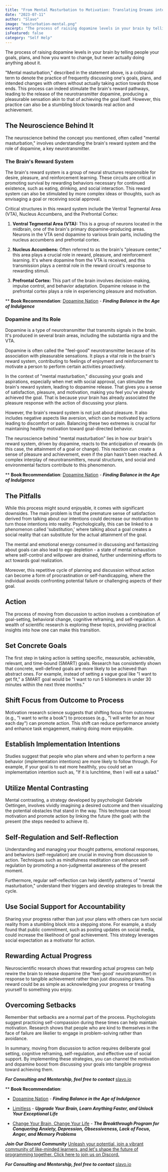 ```yaml
---
title: "From Mental Masturbation to Motivation: Translating Dreams into Reality through the Power of Neuroscience"
date: "2023-07-11"
author: "Slavo"
image: "masturbation-mental.png"
excerpt: "The process of raising dopamine levels in your brain by telling people your goals, plans, and how you want to change, but never actually doing anything about it."
isFeatured: false
category: "Self Help"
---
```


The process of raising dopamine levels in your brain by telling people your goals, plans, and how you want to change, but never actually doing anything about it.

"Mental masturbation," described in the statement above, is a colloquial term to denote the practice of frequently discussing one's goals, plans, and intended changes with others without actually taking action towards those ends. This process can indeed stimulate the brain's reward pathways, leading to the release of the neurotransmitter dopamine, producing a pleasurable sensation akin to that of achieving the goal itself. However, this practice can also be a stumbling block towards real action and achievement.

## The Neuroscience Behind It

The neuroscience behind the concept you mentioned, often called "mental masturbation," involves understanding the brain's reward system and the role of dopamine, a key neurotransmitter.

### The Brain's Reward System

The brain's reward system is a group of neural structures responsible for desire, pleasure, and reinforcement learning. These circuits are critical in promoting survival by rewarding behaviors necessary for continued existence, such as eating, drinking, and social interaction. This reward system can also be stimulated by more complex ideas or thoughts, such as envisaging a goal or receiving social approval.

Critical structures in this reward system include the Ventral Tegmental Area (VTA), Nucleus Accumbens, and the Prefrontal Cortex:

1. **Ventral Tegmental Area (VTA):** This is a group of neurons located in the midbrain, one of the brain's primary dopamine-producing areas. Neurons in the VTA send dopamine to various brain parts, including the nucleus accumbens and prefrontal cortex.

2. **Nucleus Accumbens:** Often referred to as the brain's "pleasure center," this area plays a crucial role in reward, pleasure, and reinforcement learning. It's where dopamine from the VTA is received, and this transmission plays a central role in the reward circuit's response to rewarding stimuli.

3. **Prefrontal Cortex:** This part of the brain involves decision-making, impulse control, and behavior adaptation. Dopamine release in the prefrontal cortex plays a role in experiencing pleasure and motivation.

\*\* **Book Recommendation**: [Dopamine Nation](https://amzn.to/3JM0AhF) - **_Finding Balance in the Age of Indulgence_**

### Dopamine and Its Role

Dopamine is a type of neurotransmitter that transmits signals in the brain. It's produced in several brain areas, including the substantia nigra and the VTA.

Dopamine is often called the "feel-good" neurotransmitter because of its association with pleasurable sensations. It plays a vital role in the brain's reward system, contributing to feelings of enjoyment and reinforcement to motivate a person to perform certain activities proactively.

In the context of "mental masturbation," discussing your goals and aspirations, especially when met with social approval, can stimulate the brain's reward system, leading to dopamine release. That gives you a sense of satisfaction, pleasure, and motivation, making you feel you've already achieved the goal. That is because your brain has already associated the pleasure response with the action of discussing your plans.

However, the brain's reward system is not just about pleasure. It also includes negative aspects like aversion, which can be motivated by actions leading to discomfort or pain. Balancing these two extremes is crucial for maintaining healthy motivation toward goal-directed behavior.

The neuroscience behind "mental masturbation" lies in how our brain's reward system, driven by dopamine, reacts to the anticipation of rewards (in this case, the attainment of a goal or change). This reaction can create a sense of pleasure and achievement, even if the plan hasn't been reached. A complex interplay of neurotransmitters, neural structures, and social and environmental factors contribute to this phenomenon.

\*\* **Book Recommendation**: [Dopamine Nation](https://amzn.to/3JM0AhF) - **_Finding Balance in the Age of Indulgence_**

## The Pitfalls

While this process might sound enjoyable, it comes with significant downsides. The main problem is that the premature sense of satisfaction derived from talking about our intentions could decrease our motivation to turn those intentions into reality. Psychologically, this can be linked to a phenomenon called 'substitution,' where talking about a goal creates a social reality that can substitute for the actual attainment of the goal.

The mental and emotional energy consumed in discussing and fantasizing about goals can also lead to ego depletion - a state of mental exhaustion where self-control and willpower are drained, further undermining efforts to act towards goal realization.

Moreover, this repetitive cycle of planning and discussion without action can become a form of procrastination or self-handicapping, where the individual avoids confronting potential failure or challenging aspects of their goal.

## Action

The process of moving from discussion to action involves a combination of goal-setting, behavioral change, cognitive reframing, and self-regulation. A wealth of scientific research is exploring these topics, providing practical insights into how one can make this transition.

## Set Concrete Goals

The first step in taking action is setting specific, measurable, achievable, relevant, and time-bound (SMART) goals. Research has consistently shown that concrete, well-defined goals are more likely to be achieved than abstract ones. For example, instead of setting a vague goal like "I want to get fit," a SMART goal would be "I want to run 5 kilometers in under 30 minutes within the next three months."

## Shift Focus from Outcome to Process

Motivation research science suggests that shifting focus from outcomes (e.g., "I want to write a book") to processes (e.g., "I will write for an hour each day") can promote action. This shift can reduce performance anxiety and enhance task engagement, making doing more enjoyable.

## Establish Implementation Intentions

Studies suggest that people who plan where and when to perform a new behavior (implementation intentions) are more likely to follow through. For example, if your goal is to eat more healthily, you could set an implementation intention such as, "If it is lunchtime, then I will eat a salad."

## Utilize Mental Contrasting

Mental contrasting, a strategy developed by psychologist Gabriele Oettingen, involves vividly imagining a desired outcome and then visualizing the potential obstacles that stand in the way. This technique can boost motivation and promote action by linking the future (the goal) with the present (the steps needed to achieve it).

## Self-Regulation and Self-Reflection

Understanding and managing your thought patterns, emotional responses, and behaviors (self-regulation) are crucial in moving from discussion to action. Techniques such as mindfulness meditation can enhance self-regulation by promoting a non-judgmental awareness of the present moment.

Furthermore, regular self-reflection can help identify patterns of "mental masturbation," understand their triggers and develop strategies to break the cycle.

## Use Social Support for Accountability

Sharing your progress rather than just your plans with others can turn social reality from a stumbling block into a stepping stone. For example, a study found that public commitment, such as posting updates on social media, could increase the likelihood of goal achievement. This strategy leverages social expectation as a motivator for action.

## Rewarding Actual Progress

Neuroscientific research shows that rewarding actual progress can help rewire the brain to release dopamine (the 'feel-good' neurotransmitter) in response to tangible achievement rather than just discussing plans. This reward could be as simple as acknowledging your progress or treating yourself to something you enjoy.

## Overcoming Setbacks

Remember that setbacks are a normal part of the process. Psychologists suggest practicing self-compassion during these times can help maintain motivation. Research shows that people who are kind to themselves in the face of failure are likelier to engage in problem-solving rather than avoidance.

In summary, moving from discussion to action requires deliberate goal setting, cognitive reframing, self-regulation, and effective use of social support. By implementing these strategies, you can channel the motivation and dopamine boost from discussing your goals into tangible progress toward achieving them.

**_For Consulting and Mentorship, feel free to contact_** [slavo.io](/contact)

\*\* **Book Recommendation**:

- [Dopamine Nation](https://amzn.to/3JM0AhF) - **_Finding Balance in the Age of Indulgence_**

- [Limitless](https://amzn.to/44q7u3U) - **_Upgrade Your Brain, Learn Anything Faster, and Unlock Your Exceptional Life_**

- [Change Your Brain, Change Your Life](https://amzn.to/44rO5ja) - **_The Breakthrough Program for Conquering Anxiety, Depression, Obsessiveness, Lack of Focus, Anger, and Memory Problems_**

**_Join Our Discord Community_** [Unleash your potential, join a vibrant community of like-minded learners, and let's shape the future of programming together. Click here to join us on Discord.](https://discord.gg/KXVHbAeb)

**_For Consulting and Mentorship, feel free to contact_** [slavo.io](/contact)
